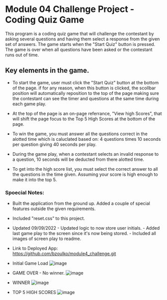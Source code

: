 # Module 04 Challenge Project - Coding Quiz Game
This program is a coding quiz game that will challenge the contestant by asking
several questions and having them select a response from the given set of answers.
The game starts when the "Start Quiz" button is pressed. The game is over when all questions have been asked or the contestant runs out of time. 


## Key elements in the game.
* To start the game, user must click the "Start Quiz" button at the bottom of the
  page.  if for any reason, when this button is clicked, the scollbar position will
  automatically reposition to the top of the page making sure the contestant can see the timer and questions at the same time during each game play.

* At the top of the page is an on-page referrance, "View high Scores", that will
  shift the page focus to the Top 5 High Scores at the bottom of the page.

* To win the game, you must answer all the questions correct in the alotted time
  which is caluclated based on: 4 questions times 10 seconds per question giving
  40 seconds per play.

* During the game play, when a contestant selects an invalid response to a question,
  10 seconds will be deducted from there alotted time.

* To get into the high score list, you must select the correct answer to all the
  questions in the time given. Assuming your score is high enough to make it into the
  top 5.


### Spoecial Notes:
* Built the application from the ground up. Added a couple of special features
  outside the given requirements.

* Included "reset.css" to this project.

* Updated 09/09/2022 - Updated logic to now store user initials.
                     - Added last game play to the screen since it's
                       now being stored.
                     - Included all images of screen play to readme.

* Link to Deployed App:  https://github.com/bzoulko/module4_challenge.git

* Initial Game Load
![image](https://user-images.githubusercontent.com/108200823/189395213-ac527a50-0de3-4611-941d-a82d098ce11e.png)


* GAME OVER - No winner.
![image](https://user-images.githubusercontent.com/108200823/189395258-7c257975-be01-437f-87d6-4abccf685ca9.png)


* WINNER 
![image](https://user-images.githubusercontent.com/108200823/189395327-dac2ed97-7fa2-4b28-999c-45f9a890a1ed.png)


* TOP 5 HIGH SCORES
![image](https://user-images.githubusercontent.com/108200823/189395401-fd4f7377-5110-40c5-80e2-7e6a5778d2d4.png)

